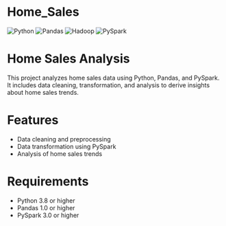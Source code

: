 # Home_Sales

![Python](https://img.shields.io/badge/Python-3.8%2B-blue.svg)
![Pandas](https://img.shields.io/badge/Pandas-1.0%2B-blue.svg)
![Hadoop](https://img.shields.io/badge/Hadoop-3.0%2B-blue.svg)
![PySpark](https://img.shields.io/badge/PySpark-3.0%2B-blue.svg)


# Home Sales Analysis
This project analyzes home sales data using Python, Pandas, and PySpark. It includes data cleaning, transformation, and analysis to derive insights about home sales trends.

# Features
- Data cleaning and preprocessing
- Data transformation using PySpark
- Analysis of home sales trends


# Requirements
- Python 3.8 or higher
- Pandas 1.0 or higher
- PySpark 3.0 or higher 


